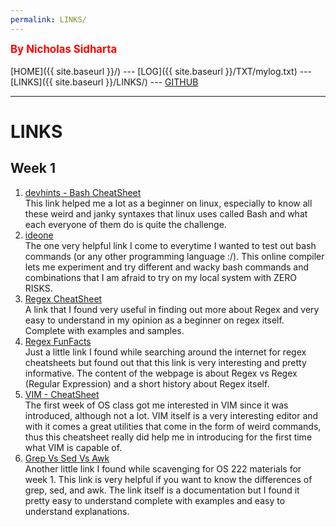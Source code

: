 ```yaml
---
permalink: LINKS/
---
```

<span style="color:red; font-weight:bold; font-size:larger;">By Nicholas Sidharta</span>
<br><br>
[HOME]({{ site.baseurl }}/) ---
[LOG]({{ site.baseurl }}/TXT/mylog.txt) ---
[LINKS]({{ site.baseurl }}/LINKS/) ---
[GITHUB](https://github.com/Nicholas-Sidharta12365/os222)
<br>
<hr>

# LINKS

## Week 1
1. [devhints - Bash CheatSheet](https://devhints.io/bash)<br>
    This link helped me a lot as a beginner on linux, especially to know all these weird and janky syntaxes that linux uses called Bash and what each everyone of them do is quite the challenge.
2. [ideone](https://ideone.com/)<br>
    The one very helpful link I come to everytime I wanted to test out bash commands (or any other programming language :/). This online compiler lets me experiment and try different and wacky bash commands and combinations that I am afraid to try on my local system with ZERO RISKS.
3. [Regex CheatSheet](https://www.rexegg.com/regex-quickstart.html)<br>
    A link that I found very useful in finding out more about Regex and very easy to understand in my opinion as a beginner on regex itself. Complete with examples and samples.
4. [Regex FunFacts](https://www.rexegg.com/regex-vs-regular-expression.html)<br>
    Just a little link I found while searching around the internet for regex cheatsheets but found out that this link is very interesting and pretty informative. The content of the webpage is about Regex vs Regex (Regular Expression) and a short history about Regex itself.
5. [VIM - CheatSheet](https://vim.rtorr.com/)<br>
    The first week of OS class got me interested in VIM since it was introduced, although not a lot. VIM itself is a very interesting editor and with it comes a great utilities that come in the form of weird commands, thus this cheatsheet really did help me in introducing for the first time what VIM is capable of.
6. [Grep Vs Sed Vs Awk](https://www.linode.com/docs/guides/differences-between-grep-sed-awk/)<br>
    Another little link I found while scavenging for OS 222 materials for week 1. This link is very helpful if you want to know the differences of grep, sed, and awk. The link itself is a documentation but I found it pretty easy to understand complete with examples and easy to understand explanations.
<br>